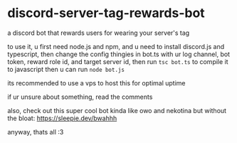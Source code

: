 # discord-server-tag-rewards-bot
a discord bot that rewards users for wearing your server's tag

to use it, u first need node.js and npm, and u need to install discord.js and typescript, then change the config thingies in bot.ts with ur log channel, bot token, reward role id, and target server id, then run `tsc bot.ts` to compile it to javascript then u can run `node bot.js`

its recommended to use a vps to host this for optimal uptime

if ur unsure about something, read the comments

also, check out this super cool bot kinda like owo and nekotina but without the bloat: https://sleepie.dev/bwahhh

anyway, thats all :3 

